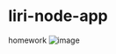 # liri-node-app
homework
![image](https://user-images.githubusercontent.com/44993382/52141191-e8eb7780-2622-11e9-8d2b-aa9a3460d877.png)
